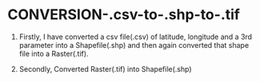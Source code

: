# CONVERSION-.csv-to-.shp-to-.tif

  1.    Firstly, I have converted a csv file(.csv) of latitude, longitude and a 3rd parameter 
  into a Shapefile(.shp) and then again converted that shape file into a Raster(.tif).  


  2.    Secondly, Converted Raster(.tif) into Shapefile(.shp)
